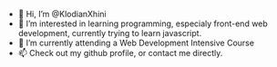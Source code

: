 - 👋 Hi, I’m @KlodianXhini
- 👀 I’m interested in learning programming, especialy front-end web development, currently trying to learn javascript.
- 🌱 I’m currently attending a Web Development Intensive Course
- 📫 Check out my github profile, or contact me directly.
<!---
KlodianXhini/KlodianXhini is a ✨ special ✨ repository because its `README.md` (this file) appears on your GitHub profile.
You can click the Preview link to take a look at your changes.
--->
